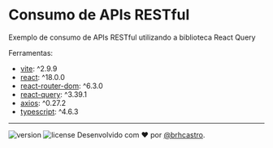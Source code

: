 # Consumo de APIs RESTful

Exemplo de consumo de APIs RESTful utilizando a biblioteca React Query

Ferramentas:
  - [vite](https://vitejs.dev/): ^2.9.9
  - [react](https://pt-br.reactjs.org/): ^18.0.0
  - [react-router-dom](https://www.npmjs.com/package/react-router-dom): ^6.3.0
  - [react-query](https://react-query.tanstack.com/): ^3.39.1
  - [axios](https://axios-http.com/ptbr/): ^0.27.2
  - [typescript](https://www.typescriptlang.org/): ^4.6.3

---
![version](https://img.shields.io/github/package-json/v/brhcastro/data-fetching) ![license](https://img.shields.io/github/license/brhcastro/data-fetching)
Desenvolvido com ❤️ por [@brhcastro](https://linkedin.com/in/brhcastro).